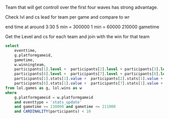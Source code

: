 Team that will get controll over the first four waves has strong advantage.

Check lvl and cs lead for team per game and compare to wr

end time at around 3:30
5 min = 300000
1 min = 60000
210000 gametime


Get the Level and cs for each team and join with the win for that team
```sql
select 
    eventtime,
    g.platformgameid,
    gametime,
    w.winningteam,
    participants[1].level +  participants[2].level + participants[3].level + participants[4].level + participants[5].level as blue_level,
    participants[6].level +  participants[7].level + participants[8].level + participants[9].level + participants[10].level  as red_level,
    participants[1].stats[1].value +  participants[2].stats[1].value + participants[3].stats[1].value + participants[4].stats[1].value + participants[5].stats[1].value as blue_cs,
    participants[6].stats[1].value +  participants[7].stats[1].value + participants[8].stats[1].value + participants[9].stats[1].value + participants[10].stats[1].value  as red_cs
from lol.games as g, lol.wins as w
where
    g.platformgameid = w.platformgameid
    and eventtype = 'stats_update'
    and gametime >= 210000 and gametime <= 211000
    and CARDINALITY(participants) < 10
```